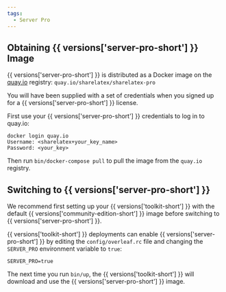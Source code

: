 ```yaml
---
tags:
  - Server Pro
---
```


## Obtaining {{ versions['server-pro-short'] }} Image ##

{{ versions['server-pro-short'] }} is distributed as a Docker image on the [quay.io](https://quay.io) registry: `quay.io/sharelatex/sharelatex-pro`

You will have been supplied with a set of credentials when you signed up for a {{ versions['server-pro-short'] }} license.

First use your {{ versions['server-pro-short'] }} credentials to log in to quay.io:

```
docker login quay.io
Username: <sharelatex+your_key_name>
Password: <your_key>
```

Then run `bin/docker-compose pull` to pull the image from the `quay.io` registry.

## Switching to {{ versions['server-pro-short'] }} ##

We recommend first setting up your {{ versions['toolkit-short'] }} with the default {{ versions['community-edition-short'] }} image before switching to {{ versions['server-pro-short'] }}.

{{ versions['toolkit-short'] }} deployments can enable {{ versions['server-pro-short'] }} by editing the `config/overleaf.rc` file and changing the `SERVER_PRO` environment variable to `true`:

```
SERVER_PRO=true
```

The next time you run `bin/up`, the {{ versions['toolkit-short'] }} will download and use the {{ versions['server-pro-short'] }} image.